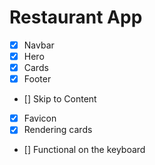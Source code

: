 # Restaurant App

- [x] Navbar
- [x] Hero
- [x] Cards
- [x] Footer
- [] Skip to Content
- [x] Favicon
- [x] Rendering cards
- [] Functional on the keyboard